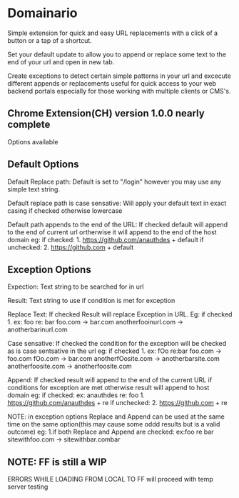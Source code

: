 # Domainario

Simple extension for quick and easy URL replacements with a click of a button or a tap of a shortcut. 

Set your default update to allow you to append or replace some text to the end of your url and open in new tab. 

Create exceptions to detect certain simple patterns in your url and excecute different appends or replacements useful for quick access to your web backend portals especially for those working with multiple clients or CMS's.

Chrome Extension(CH) version 1.0.0 nearly complete
-------------------
Options available 

Default Options
---------------------
Default Replace path: 
Default is set to "/login" however you may use any simple text string.
 
Default replace path is case sensative: 
Will apply your default text in exact casing if checked otherwise lowercase

Default path appends to the end of the URL:
If checked default will append to the end of current url ortherwise it will append to the end of the host domain
eg:
	if checked:
	1. https://github.com/anauthdes + default
	if unchecked:
	2. https://github.com + default

Exception Options
---------------------
Expection: 
Text string to be searched for in url

Result: 
Text string to use if condition is met for exception

Replace Text:
If checked Result will replace Exception in URL.
Eg:
	if checked
	1. ex: foo re: bar 
		foo.com -> bar.com
		anotherfooinurl.com -> anotherbarinurl.com

Case sensative:
If checked the condition for the exception will be checked as is case sentsative in the url
eg:
	if checked
	1. ex: fOo re:bar
		foo.com -> foo.com
		fOo.com -> bar.com
		anotherfOosite.com -> anotherbarsite.com
		anotherfoosite.com -> anotherfoosite.com

Append:
If checked result will append to the end of the current URL if conditions for exception are met otherwise result will append to host domain
eg:
	if checked:
	ex: anauthdes re: foo
	1. https://github.com/anauthdes + re
	if unchecked:
	2. https://github.com + re

NOTE: in exception options Replace and Append can be used at the same time on the same option(this may cause some oddd results but is a valid outcome)
eg:
	1.if both Replace and Append are checked:
	ex:foo re bar
	sitewithfoo.com -> sitewithbar.combar




NOTE: FF is still a WIP
-------------------
ERRORS WHILE LOADING FROM LOCAL TO FF will proceed with temp server testing


 
